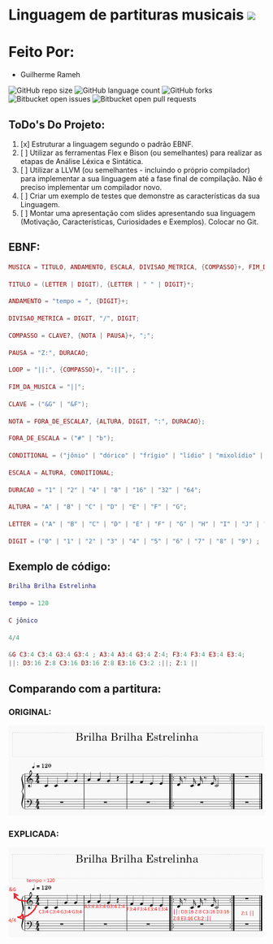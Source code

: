 # Linguagem de partituras musicais <img src="https://img.shields.io/static/v1?label=Etapa1&message=ToDo&color=GREEN&style=flat-square&logo=ghost"/>

# Feito Por:
- Guilherme Rameh

![GitHub repo size](https://img.shields.io/github/repo-size/GuilhermeRameh/LinguagemLogComp?style=for-the-badge)
![GitHub language count](https://img.shields.io/github/languages/count/GuilhermeRameh/LinguagemLogComp?style=for-the-badge)
![GitHub forks](https://img.shields.io/github/forks/GuilhermeRameh/LinguagemLogComp?style=for-the-badge)
![Bitbucket open issues](https://img.shields.io/bitbucket/issues/GuilhermeRameh/LinguagemLogComp?style=for-the-badge)
![Bitbucket open pull requests](https://img.shields.io/bitbucket/pr-raw/GuilhermeRameh/LinguagemLogComp?style=for-the-badge)

## ToDo's Do Projeto:

1. [x] Estruturar a linguagem segundo o padrão EBNF.
2. [ ] Utilizar as ferramentas Flex e Bison (ou semelhantes) para realizar as etapas de Análise Léxica e Sintática.
3. [ ] Utilizar a LLVM (ou semelhantes - incluindo o próprio compilador) para implementar a sua linguagem até a fase final de compilação. Não é preciso implementar um compilador novo.
4. [ ] Criar um exemplo de testes que demonstre as características da sua Linguagem.
5. [ ] Montar uma apresentação com slides apresentando sua linguagem (Motivação, Características, Curiosidades e Exemplos). Colocar no Git.

## EBNF:

``` lua
MUSICA = TITULO, ANDAMENTO, ESCALA, DIVISAO_METRICA, {COMPASSO}+, FIM_DA_MUSICA;

TITULO = (LETTER | DIGIT), {LETTER | " " | DIGIT}*;

ANDAMENTO = "tempo = ", {DIGIT}+;

DIVISAO_METRICA = DIGIT, "/", DIGIT;

COMPASSO = CLAVE?, {NOTA | PAUSA}+, ";";

PAUSA = "Z:", DURACAO;

LOOP = "||:", {COMPASSO}+, ":||", ;

FIM_DA_MUSICA = "||";

CLAVE = ("&G" | "&F");

NOTA = FORA_DE_ESCALA?, {ALTURA, DIGIT, ":", DURACAO};

FORA_DE_ESCALA = ("#" | "b");

CONDITIONAL = ("jônio" | "dórico" | "frígio" | "lídio" | "mixolídio" | "eólio" | "lócrio");

ESCALA = ALTURA, CONDITIONAL;

DURACAO = "1" | "2" | "4" | "8" | "16" | "32" | "64";

ALTURA = "A" | "B" | "C" | "D" | "E" | "F" | "G";

LETTER = ("A" | "B" | "C" | "D" | "E" | "F" | "G" | "H" | "I" | "J" | "K" | "L" | "M" | "N" | "O" | "P" | "Q" | "R" | "S" | "T" | "U" | "V" | "W" | "X" | "Y" | "Z" | "a" | "b" | "c" | "d" | "e" | "f" | "g" | "h" | "i" | "j" | "k" | "l" | "m" | "n" | "o" | "p"| "q" | "r" | "s" | "t" | "u" | "v" | "w" | "x" | "y" | "z") ;

DIGIT = ("0" | "1" | "2" | "3" | "4" | "5" | "6" | "7" | "8" | "9") ;
```

## Exemplo de código:
``` lua
Brilha Brilha Estrelinha

tempo = 120

C jônico

4/4

&G C3:4 C3:4 G3:4 G3:4 ; A3:4 A3:4 G3:4 Z:4; F3:4 F3:4 E3:4 E3:4;
||: D3:16 Z:8 C3:16 D3:16 Z:8 E3:16 C3:2 :||; Z:1 ||
```

## Comparando com a partitura:

### ORIGINAL:

![Alt text](./Partitura.png)

### EXPLICADA:

![Alt text](./Paint.png)